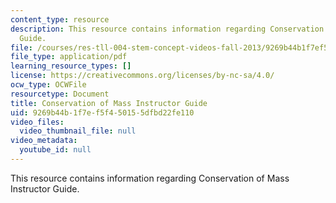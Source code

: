 ```yaml
---
content_type: resource
description: This resource contains information regarding Conservation of Mass Instructor
  Guide.
file: /courses/res-tll-004-stem-concept-videos-fall-2013/9269b44b1f7ef5f450155dfbd22fe110_MITRES_TLL-004F13_CMass_IG.pdf
file_type: application/pdf
learning_resource_types: []
license: https://creativecommons.org/licenses/by-nc-sa/4.0/
ocw_type: OCWFile
resourcetype: Document
title: Conservation of Mass Instructor Guide
uid: 9269b44b-1f7e-f5f4-5015-5dfbd22fe110
video_files:
  video_thumbnail_file: null
video_metadata:
  youtube_id: null
---
```

This resource contains information regarding Conservation of Mass Instructor Guide.